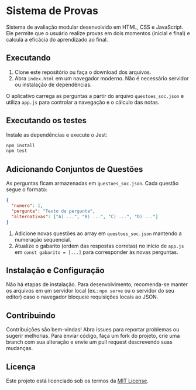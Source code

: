 # Sistema de Provas

Sistema de avaliação modular desenvolvido em HTML, CSS e JavaScript. Ele
permite que o usuário realize provas em dois momentos (inicial e final) e
calcula a eficácia do aprendizado ao final.

## Executando

1. Clone este repositório ou faça o download dos arquivos.
2. Abra `index.html` em um navegador moderno. Não é necessário servidor ou
instalação de dependências.

O aplicativo carrega as perguntas a partir do arquivo `questoes_soc.json` e
utiliza `app.js` para controlar a navegação e o cálculo das notas.

## Executando os testes

Instale as dependências e execute o Jest:

```bash
npm install
npm test
```

## Adicionando Conjuntos de Questões

As perguntas ficam armazenadas em `questoes_soc.json`. Cada questão segue o
formato:

```json
{
  "numero": 1,
  "pergunta": "Texto da pergunta",
  "alternativas": ["A) ...", "B) ...", "C) ...", "D) ..."]
}
```

1. Adicione novas questões ao array em `questoes_soc.json` mantendo a
numeração sequencial.
2. Atualize o gabarito (ordem das respostas corretas) no início de `app.js` em
`const gabarito = [...]` para corresponder às novas perguntas.

## Instalação e Configuração

Não há etapas de instalação. Para desenvolvimento, recomenda-se manter os
arquivos em um servidor local (ex.: `npx serve` ou o servidor do seu editor)
caso o navegador bloqueie requisições locais ao JSON.

## Contribuindo

Contribuições são bem-vindas! Abra issues para reportar problemas ou sugerir
melhorias. Para enviar código, faça um fork do projeto, crie uma branch com sua
alteração e envie um pull request descrevendo suas mudanças.

## Licença

Este projeto está licenciado sob os termos da [MIT License](LICENSE).

